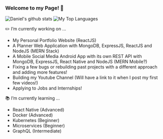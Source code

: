 ### Welcome to my Page! 👋
![Daniel's github stats](https://github-readme-stats.vercel.app/api?username=DNofulla&count_private=true)
![My Top Languages](https://github-readme-stats.vercel.app/api/top-langs/?username=DNofulla&layout=compact&count_private=true&langs_count=10)

✏️ I’m currently working on ...
  - My Personal Portfolio Website (ReactJS)
  - A Planner Web Application with MongoDB, ExpressJS, ReactJS and NodeJS (MERN Stack) 
  - A Mobile Social Media Android App with its own REST API with MongoDB, ExpressJS, React Native and NodeJS (MERN Mobile?)
  - Fixing a few bugs or rebuilding past projects with a different approach and adding more features!
  - Building my Youtube Channel (Will have a link to it when I post my first few videos!)
  - Applying to Jobs and Internships!

📚 I’m currently learning ... 
  - React Native (Advanced)
  - Docker (Advanced)
  - Kubernetes (Beginner)
  - Microservices (Beginner)
  - GraphQL (Intermediate)
